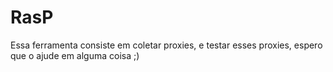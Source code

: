# RasP

Essa ferramenta consiste em coletar proxies, e testar esses proxies,
espero que o ajude em alguma coisa ;)
